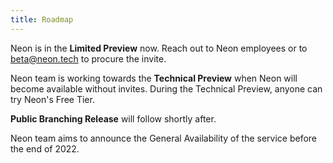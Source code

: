 ```yaml
---
title: Roadmap
---
```


Neon is in the **Limited Preview** now. Reach out to Neon employees or to beta@neon.tech to procure the invite.

Neon team is working towards the **Technical Preview** when Neon will become available without invites. During the Technical Preview, anyone can try Neon's Free Tier.

**Public Branching Release** will follow shortly after.

Neon team aims to announce the General Availability of the service before the end of 2022.
